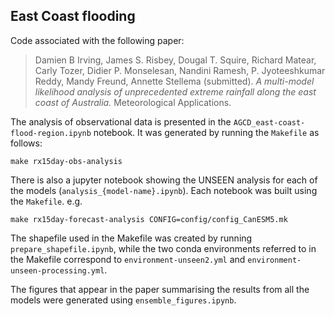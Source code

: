 ## East Coast flooding

Code associated with the following paper:

> Damien B Irving, James S. Risbey, Dougal T. Squire, Richard Matear, Carly Tozer, Didier P. Monselesan, Nandini Ramesh, P. Jyoteeshkumar Reddy, Mandy Freund, Annette Stellema (submitted).
> *A multi-model likelihood analysis of unprecedented extreme rainfall along the east coast of Australia.*
> Meteorological Applications.

The analysis of observational data is presented in the `AGCD_east-coast-flood-region.ipynb` notebook.
It was generated by running the `Makefile` as follows:
```
make rx15day-obs-analysis
```

There is also a jupyter notebook showing the UNSEEN analysis for each of the models (`analysis_{model-name}.ipynb`).
Each notebook was built using the `Makefile`. e.g.
```
make rx15day-forecast-analysis CONFIG=config/config_CanESM5.mk
```
The shapefile used in the Makefile was created by running `prepare_shapefile.ipynb`,
while the two conda environments referred to in the Makefile correspond to
`environment-unseen2.yml` and `environment-unseen-processing.yml`.

The figures that appear in the paper summarising the results from all the models
were generated using `ensemble_figures.ipynb`.
